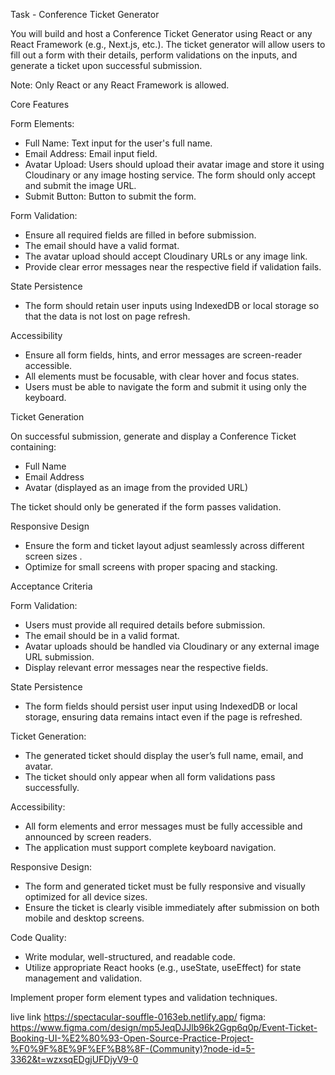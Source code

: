 
Task - Conference Ticket Generator

You will build and host a Conference Ticket Generator using React or any React Framework (e.g., Next.js, etc.). The ticket generator will allow users to fill out a form with their details, perform validations on the inputs, and generate a ticket upon successful submission.

Note: Only React or any React Framework is allowed.

Core Features

Form Elements:
- Full Name: Text input for the user's full name.
- Email Address: Email input field.
- Avatar Upload: Users should upload their avatar image and store it using Cloudinary or any image hosting service. The form should only accept and submit the image URL.
- Submit Button: Button to submit the form.

Form Validation:
- Ensure all required fields are filled in before submission.
- The email should have a valid format.
- The avatar upload should accept Cloudinary URLs or any image link.
- Provide clear error messages near the respective field if validation fails.

State Persistence
- The form should retain user inputs using IndexedDB or local storage so that the data is not lost on page refresh.

Accessibility
- Ensure all form fields, hints, and error messages are screen-reader accessible.
- All elements must be focusable, with clear hover and focus states.
- Users must be able to navigate the form and submit it using only the keyboard.

Ticket Generation

On successful submission, generate and display a Conference Ticket containing:
- Full Name
- Email Address
- Avatar (displayed as an image from the provided URL)

The ticket should only be generated if the form passes validation.

Responsive Design
- Ensure the form and ticket layout adjust seamlessly across different screen sizes .
- Optimize for small screens with proper spacing and stacking.

Acceptance Criteria

Form Validation:
- Users must provide all required details before submission.
- The email should be in a valid format.
- Avatar uploads should be handled via Cloudinary or any external image URL submission.
- Display relevant error messages near the respective fields.

State Persistence
- The form fields should persist user input using IndexedDB or local storage, ensuring data remains intact even if the page is refreshed.

Ticket Generation:
- The generated ticket should display the user’s full name, email, and avatar.
- The ticket should only appear when all form validations pass successfully.

Accessibility:
- All form elements and error messages must be fully accessible and announced by screen readers.
- The application must support complete keyboard navigation.

Responsive Design:
- The form and generated ticket must be fully responsive and visually optimized for all device sizes.
- Ensure the ticket is clearly visible immediately after submission on both mobile and desktop screens.

Code Quality:
- Write modular, well-structured, and readable code.
- Utilize appropriate React hooks (e.g., useState, useEffect) for state management and validation.

Implement proper form element types and validation techniques.

live link https://spectacular-souffle-0163eb.netlify.app/
figma: https://www.figma.com/design/mp5JeqDJJlb96k2Ggp6q0p/Event-Ticket-Booking-UI-%E2%80%93-Open-Source-Practice-Project-%F0%9F%8E%9F%EF%B8%8F-(Community)?node-id=5-3362&t=wzxsqEDgjUFDjyV9-0
